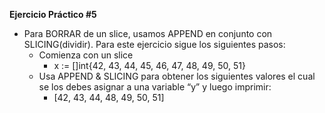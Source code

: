 **Ejercicio Práctico #5**

- Para BORRAR de un slice, usamos APPEND en conjunto con SLICING(dividir). Para este ejercicio sigue los siguientes pasos:
    - Comienza con un slice
        - x := []int{42, 43, 44, 45, 46, 47, 48, 49, 50, 51}
    - Usa APPEND & SLICING para obtener los siguientes valores el cual se los debes asignar a una variable “y” y luego imprimir:
        - [42, 43, 44, 48, 49, 50, 51]
